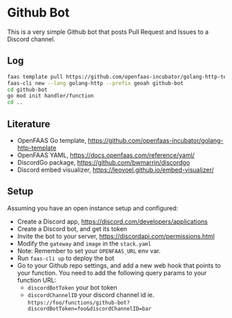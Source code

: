 # Github Bot

This is a very simple Github bot that posts Pull Request and Issues to a Discord
channel.

## Log

```sh
faas template pull https://github.com/openfaas-incubator/golang-http-template
faas-cli new --lang golang-http --prefix geoah github-bot
cd github-bot
go mod init handler/function
cd ..
```

## Literature

* OpenFAAS Go template, https://github.com/openfaas-incubator/golang-http-template
* OpenFAAS YAML, https://docs.openfaas.com/reference/yaml/
* DiscordGo package, https://github.com/bwmarrin/discordgo
* Discord embed visualizer, https://leovoel.github.io/embed-visualizer/

## Setup

Assuming you have an open instance setup and configured:

* Create a Discord app, https://discord.com/developers/applications
* Create a Discord bot, and get its token
* Invite the bot to your server, https://discordapi.com/permissions.html
* Modify the `gateway` and `image` in the `stack.yaml`
* Note: Remember to set your `OPENFAAS_URL` env var.
* Run `faas-cli up` to deploy the bot
* Go to your Github repo settings, and add a new web hook that points to your function.
  You need to add the following query params to your function URL:
  * `discordBotToken` your bot token
  * `discordChannelID` your discord channel id
  ie. `https://foo/functions/github-bot?discordBotToken=foo&discordChannelID=bar`
